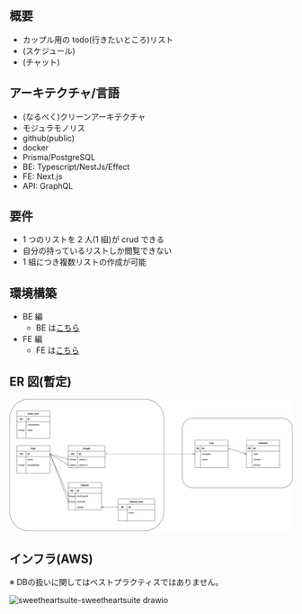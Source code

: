 ## 概要

- カップル用の todo(行きたいところ)リスト
- (スケジュール)
- (チャット)

## アーキテクチャ/言語

- (なるべく)クリーンアーキテクチャ
- モジュラモノリス
- github(public)
- docker
- Prisma/PostgreSQL
- BE: Typescript/NestJs/Effect
- FE: Next.js
- API: GraphQL

## 要件

- 1 つのリストを 2 人(1 組)が crud できる
- 自分の持っているリストしか閲覧できない
- 1 組につき複数リストの作成が可能

## 環境構築

- BE 編
  - BE は[こちら](backend/README.md)
- FE 編
  - FE は[こちら](frontend/README.md)

## ER 図(暫定)

![](backend/db.drawio.svg)

## インフラ(AWS)
※ DBの扱いに関してはベストプラクティスではありません。

![sweetheartsuite-sweetheartsuite drawio](https://github.com/user-attachments/assets/48517860-b01e-4b3b-8a77-1b42f93bf2a2)
